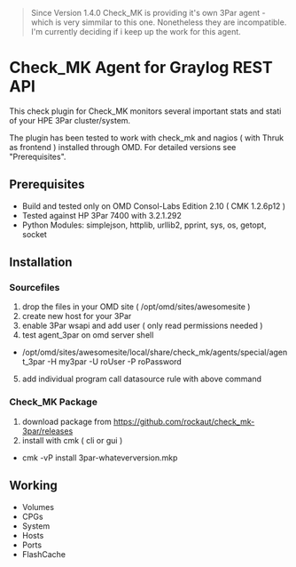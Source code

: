 > Since Version 1.4.0 Check_MK is providing it's own 3Par agent - which is very simmilar to this one. Nonetheless they are incompatible. I'm currently deciding if i keep up the work for this agent.

# Check_MK Agent for Graylog REST API

This check plugin for Check_MK monitors several important stats and stati of your HPE 3Par cluster/system.

The plugin has been tested to work with check_mk and nagios ( with Thruk as frontend ) installed through OMD. For detailed versions see "Prerequisites".

## Prerequisites
- Build and tested only on OMD Consol-Labs Edition 2.10 ( CMK 1.2.6p12 )
- Tested against HP 3Par 7400 with 3.2.1.292
- Python Modules: simplejson, httplib, urllib2, pprint, sys, os, getopt, socket

## Installation

### Sourcefiles

1. drop the files in your OMD site ( /opt/omd/sites/awesomesite )
2. create new host for your 3Par
3. enable 3Par wsapi and add user ( only read permissions needed )
4. test agent_3par on omd server shell
 * /opt/omd/sites/awesomesite/local/share/check_mk/agents/special/agent_3par -H my3par -U roUser -P roPassword
5. add individual program call datasource rule with above command

### Check_MK Package

1. download package from https://github.com/rockaut/check_mk-3par/releases
2. install with cmk ( cli or gui )
 * cmk -vP install 3par-whateverversion.mkp

## Working
- Volumes
- CPGs
- System
- Hosts
- Ports
- FlashCache

